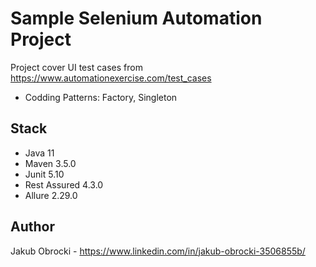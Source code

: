 # Sample Selenium Automation Project

Project cover UI test cases from https://www.automationexercise.com/test_cases

- Codding Patterns: Factory, Singleton

## Stack

- Java 11
- Maven 3.5.0
- Junit 5.10
- Rest Assured 4.3.0
- Allure 2.29.0

## Author

Jakub Obrocki - https://www.linkedin.com/in/jakub-obrocki-3506855b/
